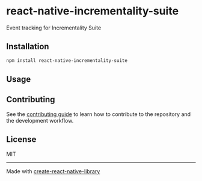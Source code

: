 # react-native-incrementality-suite
Event tracking for Incrementality Suite
## Installation

```sh
npm install react-native-incrementality-suite
```

## Usage

## Contributing

See the [contributing guide](CONTRIBUTING.md) to learn how to contribute to the repository and the development workflow.

## License

MIT

---

Made with [create-react-native-library](https://github.com/callstack/react-native-builder-bob)
